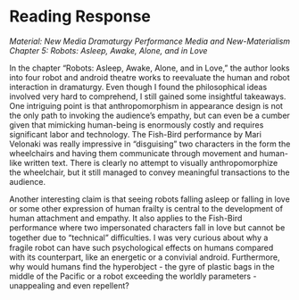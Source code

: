 **Reading Response**
===================
*Material: New Media Dramaturgy Performance Media and New-Materialism Chapter 5: Robots: Asleep, Awake, Alone, and in Love*


In the chapter “Robots: Asleep, Awake, Alone, and in Love,” the author looks into four robot and android theatre works to reevaluate the human and robot interaction in dramaturgy. Even though I found the philosophical ideas involved very hard to comprehend, I still gained some insightful takeaways. One intriguing point is that anthropomorphism in appearance design is not the only path to invoking the audience’s empathy, but can even be a cumber given that mimicking human-being is enormously costly and requires significant labor and technology. The Fish-Bird performance by Mari Velonaki was really impressive in “disguising” two characters in the form the wheelchairs and having them communicate through movement and human-like written text. There is clearly no attempt to visually anthropomorphize the wheelchair, but it still managed to convey meaningful transactions to the audience. 

Another interesting claim is that seeing robots falling asleep or falling in love or some other expression of human frailty is central to the development of human attachment and empathy. It also applies to the Fish-Bird performance where two impersonated characters fall in love but cannot be together due to “technical” diﬃculties. I was very curious about why a fragile robot can have such psychological effects on humans compared with its counterpart, like an energetic or a convivial android. Furthermore, why would humans find the hyperobject - the gyre of plastic bags in the middle of the Pacific or a robot exceeding the worldly parameters - unappealing and even repellent?
